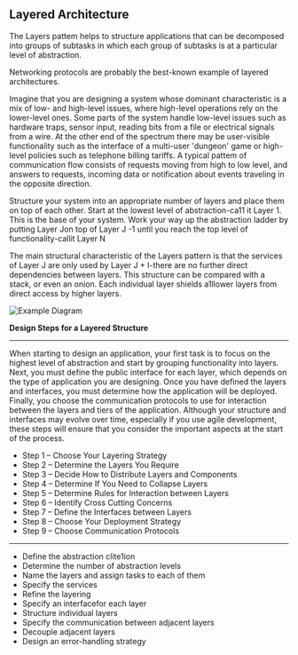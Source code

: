 Layered Architecture
---

The Layers pattem helps to structure applications that can be
decomposed into groups of subtasks in which each group of
subtasks is at a particular level of abstraction.

Networking protocols are probably the best-known example of layered
architectures. 

Imagine that you are designing a system whose dominant
characteristic is a mix of low- and high-level issues, where high-level
operations rely on the lower-level ones. Some parts of the system
handle low-level issues such as hardware traps, sensor input,
reading bits from a file or electrical signals from a wire. At the other
end of the spectrum there may be user-visible functionality such as
the interface of a multi-user 'dungeon' game or high-level policies
such as telephone billing tariffs. A typical pattem of communication
flow consists of requests moving from high to low level, and answers
to requests, incoming data or notification about events traveling in
the opposite direction.

Structure your system into an appropriate number of layers and
place them on top of each other. Start at the lowest level of
abstraction-ca11 it Layer 1. This is the base of your system. Work
your way up the abstraction ladder by putting Layer Jon top of Layer
J -1 until you reach the top level of functionality-callit Layer N 

The main structural characteristic of the Layers pattern is that the
services of Layer J are only used by Layer J + I-there are no further
direct dependencies between layers. This structure can be compared 
with a stack, or even an onion. Each individual layer shields a1llower
layers from direct access by higher layers.

![Example Diagram](https://i-msdn.sec.s-msft.com/dynimg/IC351011.png)

**Design Steps for a Layered Structure**

---

When starting to design an application, your first task is to focus on the highest level of abstraction and start by grouping functionality into layers. Next, you must define the public interface for each layer, which depends on the type of application you are designing. Once you have defined the layers and interfaces, you must determine how the application will be deployed. Finally, you choose the communication protocols to use for interaction between the layers and tiers of the application. Although your structure and interfaces may evolve over time, especially if you use agile development, these steps will ensure that you consider the important aspects at the start of the process.

- Step 1 – Choose Your Layering Strategy
- Step 2 – Determine the Layers You Require
- Step 3 – Decide How to Distribute Layers and Components
- Step 4 – Determine If You Need to Collapse Layers
- Step 5 – Determine Rules for Interaction between Layers
- Step 6 – Identify Cross Cutting Concerns
- Step 7 – Define the Interfaces between Layers
- Step 8 – Choose Your Deployment Strategy
- Step 9 – Choose Communication Protocols

---

   - Define the abstraction clite1ion
   - Determine the number of abstraction levels
   - Name the layers and assign tasks to each of them
   - Specify the services
   - Refine the layering
   - Specify an interfacefor each layer
   - Structure individual layers
   - Specify the communication between adjacent layers
   - Decouple adjacent layers
   - Design an error-handling strategy

   
